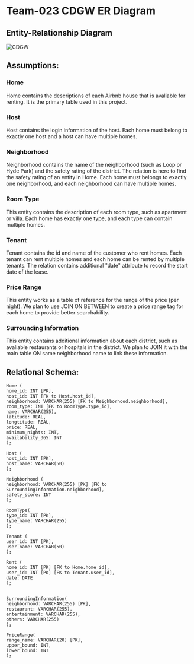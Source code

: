 # Team-023 CDGW ER Diagram

## Entity-Relationship Diagram
![CDGW](https://user-images.githubusercontent.com/107632673/181870817-d0000c69-da06-447c-b853-4627174d04c9.jpg)


## Assumptions:

### Home

Home contains the descriptions of each Airbnb house that is avaliable for renting. It is the primary table used in this project.

### Host

Host contains the login information of the host. Each home must belong to exactly one host and a host can have multiple homes.

### Neighborhood

Neighborhood contains the name of the neighborhood (such as Loop or Hyde Park) and the safety rating of the district. The relation is here to find the safety rating of an entity in Home.
Each home must belongs to exactly one neighborhood, and each neighborhood can have multiple homes.

### Room Type

This entity contains the description of each room type, such as apartment or villa. Each home has exactly one type, and each type can contain multiple homes.

### Tenant

Tenant contains the id and name of the customer who rent homes. Each tenant can rent multiple homes and each home can be rented by multiple tenants. The relation contains additional "date" attribute to record the start date of the lease.

### Price Range

This entity works as a table of reference for the range of the price (per night). We plan to use JOIN ON BETWEEN to create a price range tag for each home to provide better searchability.

### Surrounding Information

This entity contains additional information about each district, such as avaliable restaurants or hospitals in the district. We plan to JOIN it with the main table ON same neighborhood name to link these information. 

## Relational Schema:
```
Home (
home_id: INT [PK],
host_id: INT [FK to Host.host_id],
neighborhood: VARCHAR(255) [FK to Neighborhood.neighborhood],
room_type: INT [FK to RoomType.type_id],
name: VARCHAR(255),
latitude: REAL,
longtitude: REAL,
price: REAL,
minimum_nights: INT,
availability_365: INT
);

Host (
host_id: INT [PK],
host_name: VARCHAR(50)
);

Neighborhood (
neighborhood: VARCHAR(255) [PK] [FK to SurroundingInformation.neighborhood],
safety_score: INT
);

RoomType(
type_id: INT [PK],
type_name: VARCHAR(255)
);

Tenant (
user_id: INT [PK],
user_name: VARCHAR(50)
);

Rent (
home_id: INT [PK] [FK to Home.home_id],
user_id: INT [PK] [FK to Tenant.user_id],
date: DATE
);


SurroundingInformation(
neighborhood: VARCHAR(255) [PK],
restaurant: VARCHAR(255),
entertainment: VARCHAR(255),
others: VARCHAR(255)
);

PriceRange(
range_name: VARCHAR(20) [PK],
upper_bound: INT,
lower_bound: INT
);
```
